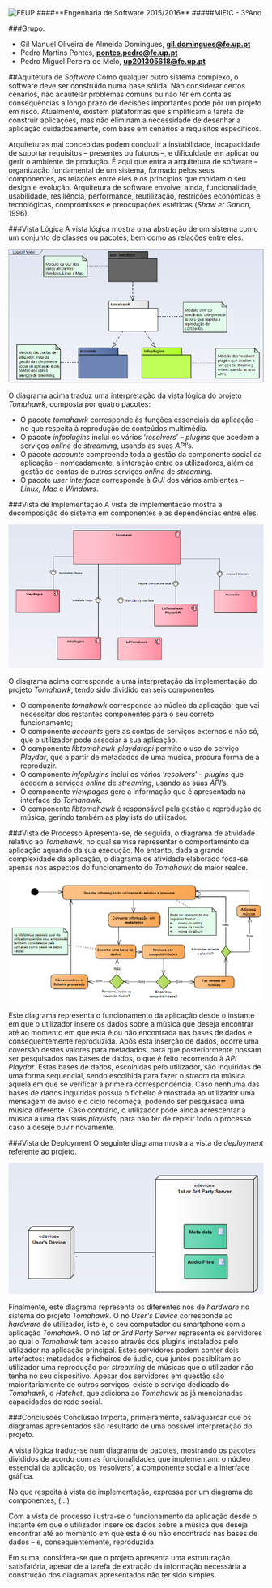 <img src="https://encrypted-tbn2.gstatic.com/images?q=tbn:ANd9GcQ5v37xur40kL994HczH-li9mzyHP47jhvORpy-vNoHzatPjm11gSvwLVU" alt="FEUP">
####**Engenharia de Software 2015/2016**
#####MIEIC - 3ºAno

###Grupo:
- Gil Manuel Oliveira de Almeida Domingues, **gil.domingues@fe.up.pt**
- Pedro Martins Pontes, **pontes.pedro@fe.up.pt**
- Pedro Miguel Pereira de Melo, **up201305618@fe.up.pt**

##Aquitetura de *Software*
Como qualquer outro sistema complexo, o software deve ser construído numa base sólida. Não considerar certos cenários, não acautelar problemas comuns ou não ter em conta as consequências a longo prazo de decisões importantes pode pôr um projeto em risco. Atualmente, existem plataformas que simplificam a tarefa de construir aplicações, mas não eliminam a necessidade de desenhar a aplicação cuidadosamente, com base em cenários e requisitos específicos.

Arquiteturas mal concebidas podem conduzir a instabilidade, incapacidade de suportar requisitos – presentes ou futuros –, e dificuldade em aplicar ou gerir o ambiente de produção. É aqui que entra a arquitetura de software – organização fundamental de um sistema, formado pelos seus componentes, as relações entre eles e os princípios que moldam o seu design e evolução. Arquitetura de software envolve, ainda, funcionalidade, usabilidade, resiliência, performance, reutilização, restrições económicas e tecnológicas, compromissos e preocupações estéticas (*Shaw et Garlan*, 1996).

###Vista Lógica
A vista lógica mostra uma abstração de um sistema como um conjunto de classes ou pacotes, bem como as relações entre eles.

<img src="https://github.com/pmpontes/tomahawk/blob/master/ESOF-docs/resources/logical.png?raw=true" alt="Logical view.">

O diagrama acima traduz uma interpretação da vista lógica do projeto *Tomahawk*, composta por quatro pacotes:
- O pacote *tomahawk* corresponde às funções essenciais da aplicação – no que respeita à reprodução de conteúdos multimédia.
- O pacote *infoplugins* inclui os vários ‘*resolvers*’ – *plugins* que acedem a serviços *online* de *streaming*, usando as suas *API*’s.
- O pacote *accounts* compreende toda a gestão da componente social da aplicação – nomeadamente, a interação entre os utilizadores, além da gestão de contas de outros serviços *online* de *streaming*.
- O pacote *user interface* corresponde à *GUI* dos vários ambientes – *Linux, Mac* e *Windows*.


###Vista de Implementação
A vista de implementação mostra a decomposição do sistema em componentes e as dependências entre eles.

<img src="https://github.com/pmpontes/tomahawk/blob/master/ESOF-docs/resources/implementation.png?raw=true" alt="Implementation view.">

O diagrama acima corresponde a uma interpretação da implementação do projeto *Tomahawk*, tendo sido dividido em seis componentes:
- O componente *tomahawk* corresponde ao núcleo da aplicação, que vai necessitar dos restantes componentes para o seu correto funcionamento;
- O componente *accounts* gere as contas de serviços externos e não só, que o utilizador pode associar à sua aplicação.
- O componente *libtomahawk-playdarapi* permite o uso do serviço *Playdar*, que a partir de metadados de uma musica, procura forma de a reproduzir.
- O componente *infoplugins* inclui os vários ‘*resolvers*’ – *plugins* que acedem a serviços *online* de *streaming*, usando as suas *API*’s.
- O componente *viewpages* gere a informação que é apresentada na interface do *Tomahawk*.
- O componente *libtomahawk* é responsável pela gestão e reprodução de música, gerindo também as playlists do utilizador.


###Vista de Processo
Apresenta-se, de seguida, o diagrama de atividade relativo ao *Tomahawk*, no qual se visa representar o comportamento da aplicação aquando da sua execução. No entanto, dada a grande complexidade da aplicação, o diagrama de atividade elaborado foca-se apenas nos aspectos do funcionamento do *Tomahawk* de maior realce.

<img src="https://github.com/pmpontes/tomahawk/blob/master/ESOF-docs/resources/activity_diagram.png?raw=true" alt="Process view.">

Este diagrama representa o funcionamento da aplicação desde o instante em que o utilizador insere os dados sobre a música que deseja encontrar até ao momento em que esta é ou não encontrada nas bases de dados e consequentemente reproduzida. Após esta inserção de dados, ocorre uma coversão destes valores para metadados, para que posteriormente possam ser pesquisados nas bases de dados, o que é feito recorrendo à *API* *Playdar*. Estas bases de dados, escolhidas pelo utilizador, são inquiridas de uma forma sequencial, sendo escolhida para fazer o *stream* da música aquela em que se verificar a primeira correspondência. Caso nenhuma das bases de dados inquiridas possua o ficheiro é mostrada ao utilizador uma mensagem de aviso e o ciclo recomeça, podendo ser pesquisada uma música diferente. Caso contrário, o utilizador pode ainda acrescentar a música a uma das suas *playlists*, para não ter de repetir todo o processo caso a deseje ouvir novamente.

###Vista de Deployment
O seguinte diagrama mostra a vista de *deployment* referente ao projeto.

<img src="https://github.com/pmpontes/tomahawk/blob/master/ESOF-docs/resources/deployment.png?raw=true" alt="Deployment view.">

Finalmente, este diagrama representa os diferentes nós de *hardware* no sistema do projeto *Tomahawk*. O nó *User's Device* corresponde ao *hardware* do utilizador, isto é, o seu computador ou smartphone com a aplicação *Tomahawk*. O nó *1st or 3rd Party Server* representa os servidores ao qual o *Tomahawk* tem acesso através dos plugins instalados pelo utilizador na aplicação principal. Estes servidores podem conter dois artefactos: metadados e ficheiros de áudio, que juntos possiblitam ao utilizador uma reprodução por *streaming* de músicas que o utilizador não tenha no seu dispositivo. Apesar dos servidores em questão são maioritariamente de outros serviços, existe o serviço dedicado do *Tomahawk*, o *Hatchet*, que adiciona ao *Tomahawk* as já mencionadas capacidades de rede social.


###Conclusões
Conclusão
Importa, primeiramente, salvaguardar que os diagramas apresentados são resultado de uma possível interpretação do projeto.

A vista lógica traduz-se num diagrama de pacotes, mostrando os pacotes divididos de acordo com as funcionalidades que implementam: o núcleo essencial da aplicação, os ‘resolvers’, a componente social e a interface gráfica.

No que respeita à vista de implementação, expressa por um diagrama de componentes, (…)

Com a vista de processo ilustra-se o funcionamento da aplicação desde o instante em que o utilizador insere os dados sobre a música que deseja encontrar até ao momento em que esta é ou não encontrada nas bases de dados – e, consequentemente, reproduzida

Em suma, considera-se que o projeto apresenta uma estruturação satisfatória, apesar de a tarefa de extração da informação necessária à construção dos diagramas apresentados não ter sido simples.
